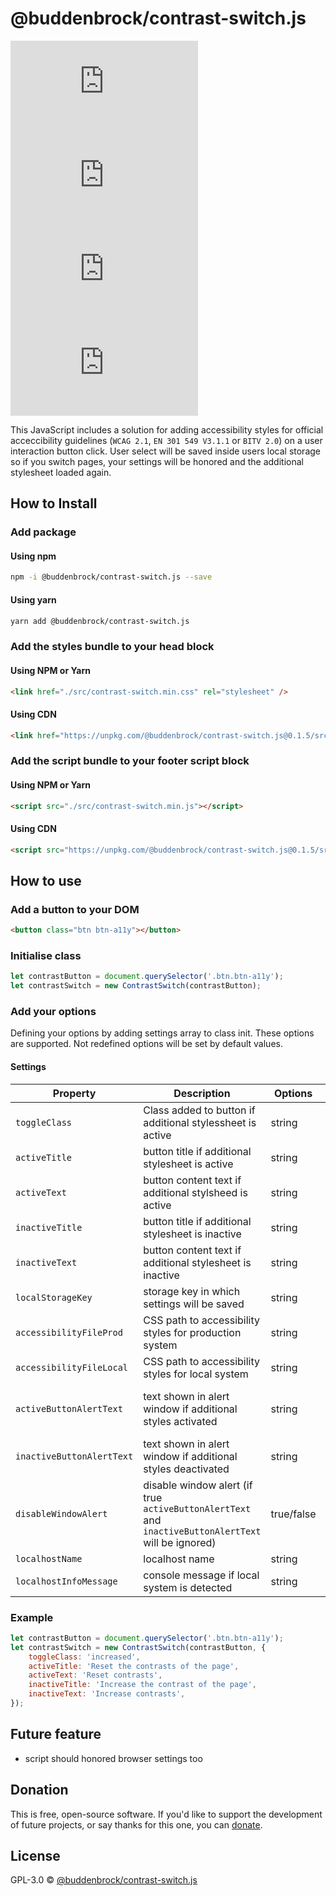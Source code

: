 # @buddenbrock/contrast-switch.js
![GitHub licenze](https://img.shields.io/github/license/Buddenbrock/contrast-switch.js?style=for-the-badge)
![GitHub release](https://img.shields.io/github/package-json/version/Buddenbrock/contrast-switch.js?style=for-the-badge)
![Last commit](https://img.shields.io/github/last-commit/buddenbrock/contrast-switch.js?style=for-the-badge)
![GitHub repo size](https://img.shields.io/github/repo-size/Buddenbrock/contrast-switch.js?style=for-the-badge)

This JavaScript includes a solution for adding accessibility styles for official acceccibility guidelines (`WCAG 2.1`, `EN 301 549 V3.1.1` or `BITV 2.0`) on a user interaction button click.
User select will be saved inside users local storage so if you switch pages, your settings will be honored and the additional stylesheet loaded again.

## How to Install
### Add package
#### Using npm
```sh
npm -i @buddenbrock/contrast-switch.js --save
```

#### Using yarn
```sh
yarn add @buddenbrock/contrast-switch.js
```

### Add the styles bundle to your head block
#### Using NPM or Yarn
```html
<link href="./src/contrast-switch.min.css" rel="stylesheet" />
```

#### Using CDN
```html
<link href="https://unpkg.com/@buddenbrock/contrast-switch.js@0.1.5/src/contrast-switch.min.css" rel="stylesheet" />
```

### Add the script bundle to your footer script block
#### Using NPM or Yarn
```html
<script src="./src/contrast-switch.min.js"></script>
```

#### Using CDN
```html
<script src="https://unpkg.com/@buddenbrock/contrast-switch.js@0.1.5/src/contrast-switch.min.js"></script>
```


## How to use
### Add a button to your DOM
```html
<button class="btn btn-a11y"></button>
```

### Initialise class
```javascript
let contrastButton = document.querySelector('.btn.btn-a11y');
let contrastSwitch = new ContrastSwitch(contrastButton);
```

### Add your options
Defining your options by adding settings array to class init. These options are supported. Not redefined options will be set by default values.

#### Settings
| Property                  | Description                                                                                      | Options     | Default                                                                                                           |
|---------------------------|--------------------------------------------------------------------------------------------------|-------------|-------------------------------------------------------------------------------------------------------------------|
| `toggleClass`             | Class added to button if additional stylessheet is active                                        | string      | increased                                                                                                         |
| `activeTitle`             | button title if additional stylesheet is active                                                  | string      | Reset the contrasts of the page                                                                                   |
| `activeText`              | button content text if additional stylsheed is active                                            | string      | Reset contrasts                                                                                                   |
| `inactiveTitle`           | button title if additional stylesheet is inactive                                                | string      | Increase the contrast of the page                                                                                 |
| `inactiveText`            | button content text if additional stylesheet is inactive                                         | string      | Increase contrasts                                                                                                |
| `localStorageKey`         | storage key in which settings will be saved                                                      | string      | contrast-key                                                                                                      |
| `accessibilityFileProd`   | CSS path to accessibility styles for production system                                           | string      | ./Public/Css/accessibility.min.css                                                                                |
| `accessibilityFileLocal`  | CSS path to accessibility styles for local system                                                | string      | ./Css/accessibility.css                                                                                           |
| `activeButtonAlertText`   | text shown in alert window if additional styles activated                                        | string      | The contrast of the page has been increased for you. Use cookies to save the setting for the complete experience. |
| `inactiveButtonAlertText` | text shown in alert window if additional styles deactivated                                      | string      | The contrast of the page is back to normal.                                                                       |
| `disableWindowAlert`      | disable window alert (if true `activeButtonAlertText` and `inactiveButtonAlertText` will be ignored) | true/false  | false                                                                                                             |
| `localhostName`           | localhost name                                                                                   | string      | localhost                                                                                                         |
| `localhostInfoMessage`    | console message if local system is detected                                                      | string      | Localhost detected. Change contrast switch to local file path                                                     |

### Example
```javascript
let contrastButton = document.querySelector('.btn.btn-a11y');
let contrastSwitch = new ContrastSwitch(contrastButton, {
    toggleClass: 'increased',
    activeTitle: 'Reset the contrasts of the page',
    activeText: 'Reset contrasts',
    inactiveTitle: 'Increase the contrast of the page',
    inactiveText: 'Increase contrasts',
});
```

## Future feature
- script should honored browser settings too

## Donation
This is free, open-source software. If you'd like to support the development of future projects, or say thanks for this one, you can [donate](https://www.paypal.me/buddenbrock).

## License
GPL-3.0 &copy; [@buddenbrock/contrast-switch.js](https://github.com/Buddenbrock/contrast-switch.js/blob/master/LICENSE)